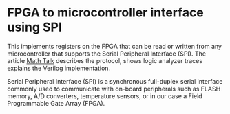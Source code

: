 # FPGA to microcontroller interface using SPI

This implements registers on the FPGA that can be read or written from any microcontroller that supports the Serial Peripheral Interface (SPI). The article [Math Talk](http://coertvonk.com/category/hw/math-talk) describes the protocol, shows logic analyzer traces explains the Verilog implementation.

Serial Peripheral Interface (SPI) is a synchronous full-duplex serial interface commonly used to communicate with on-board peripherals such as FLASH memory, A/D converters, temperature sensors, or in our case a Field Programmable Gate Array (FPGA).
